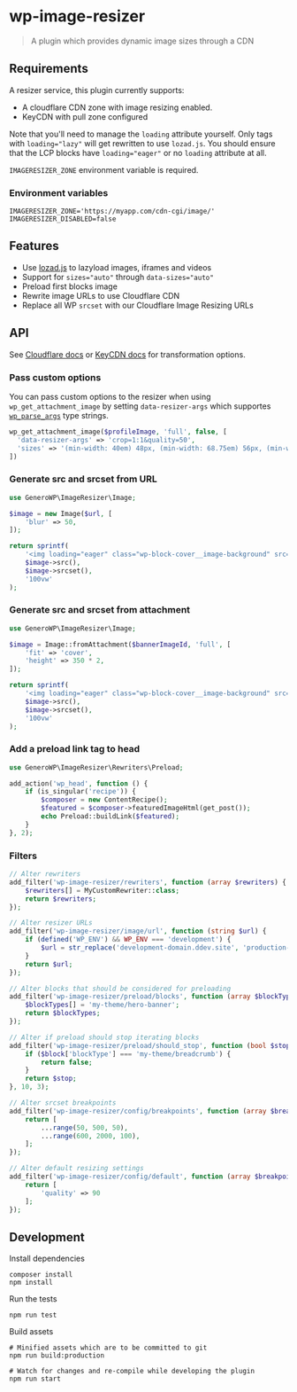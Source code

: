 # wp-image-resizer

> A plugin which provides dynamic image sizes through a CDN

## Requirements

A resizer service, this plugin currently supports:

- A cloudflare CDN zone with image resizing enabled.
- KeyCDN with pull zone configured

Note that you'll need to manage the `loading` attribute yourself. Only tags with
`loading="lazy"` will get rewritten to use `lozad.js`. You should ensure that
the LCP blocks have `loading="eager"` or no `loading` attribute at all.

`IMAGERESIZER_ZONE` environment variable is required.

### Environment variables

```
IMAGERESIZER_ZONE='https://myapp.com/cdn-cgi/image/'
IMAGERESIZER_DISABLED=false
```

## Features

- Use [lozad.js](https://github.com/ApoorvSaxena/lozad.js/) to lazyload images, iframes and videos
- Support for `sizes="auto"` through `data-sizes="auto"`
- Preload first blocks image
- Rewrite image URLs to use Cloudflare CDN
- Replace all WP `srcset` with our Cloudflare Image Resizing URLs

## API

See [Cloudflare docs](https://developers.cloudflare.com/images/image-resizing/url-format/#options) or [KeyCDN docs](https://www.keycdn.com/support/image-processing) for transformation options.

### Pass custom options

You can pass custom options to the resizer when using `wp_get_attachment_image` by setting `data-resizer-args` which supportes [`wp_parse_args`](https://developer.wordpress.org/reference/functions/wp_parse_args/) type strings.

```php
wp_get_attachment_image($profileImage, 'full', false, [
  'data-resizer-args' => 'crop=1:1&quality=50',
  'sizes' => '(min-width: 40em) 48px, (min-width: 68.75em) 56px, (min-width: 87.5em) 64px, 40px'
])
```

### Generate src and srcset from URL

```php
use GeneroWP\ImageResizer\Image;

$image = new Image($url, [
    'blur' => 50,
]);

return sprintf(
    '<img loading="eager" class="wp-block-cover__image-background" src="%s" srcset="%s" sizes="%s">',
    $image->src(),
    $image->srcset(),
    '100vw'
);
```

### Generate src and srcset from attachment

```php
use GeneroWP\ImageResizer\Image;

$image = Image::fromAttachment($bannerImageId, 'full', [
    'fit' => 'cover',
    'height' => 350 * 2,
]);

return sprintf(
    '<img loading="eager" class="wp-block-cover__image-background" src="%s" srcset="%s" sizes="%s">',
    $image->src(),
    $image->srcset(),
    '100vw'
);
```

### Add a preload link tag to head

```php
use GeneroWP\ImageResizer\Rewriters\Preload;

add_action('wp_head', function () {
    if (is_singular('recipe')) {
        $composer = new ContentRecipe();
        $featured = $composer->featuredImageHtml(get_post());
        echo Preload::buildLink($featured);
    }
}, 2);
```

### Filters

```php
// Alter rewriters
add_filter('wp-image-resizer/rewriters', function (array $rewriters) {
    $rewriters[] = MyCustomRewriter::class;
    return $rewriters;
});

// Alter resizer URLs
add_filter('wp-image-resizer/image/url', function (string $url) {
    if (defined('WP_ENV') && WP_ENV === 'development') {
        $url = str_replace('development-domain.ddev.site', 'production-domain.com', $url);
    }
    return $url;
});

// Alter blocks that should be considered for preloading
add_filter('wp-image-resizer/preload/blocks', function (array $blockTypes) {
    $blockTypes[] = 'my-theme/hero-banner';
    return $blockTypes;
});

// Alter if preload should stop iterating blocks
add_filter('wp-image-resizer/preload/should_stop', function (bool $stop, array $block, array $blocks) {
    if ($block['blockType'] === 'my-theme/breadcrumb') {
        return false;
    }
    return $stop;
}, 10, 3);

// Alter srcset breakpoints
add_filter('wp-image-resizer/config/breakpoints', function (array $breakpoints) {
    return [
        ...range(50, 500, 50),
        ...range(600, 2000, 100),
    ];
});

// Alter default resizing settings
add_filter('wp-image-resizer/config/default', function (array $breakpoints) {
    return [
        'quality' => 90
    ];
});
```



## Development

Install dependencies

    composer install
    npm install

Run the tests

    npm run test

Build assets

    # Minified assets which are to be committed to git
    npm run build:production

    # Watch for changes and re-compile while developing the plugin
    npm run start
